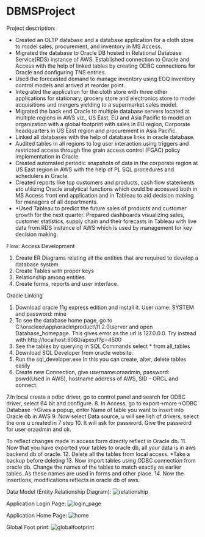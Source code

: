# DBMSProject
Project description:
- Created an OLTP database and a database application for a cloth store to model sales, procurement, and inventory in MS Access.
- Migrated the database to Oracle DB hosted in Relational Database Service(RDS) instance of AWS. Established connection to Oracle and Access with the help of linked tables by creating ODBC connections for Oracle and configuring TNS entries.
- Used the forecasted demand to manage inventory using EOQ inventory control models and arrived at reorder point.
- Integrated the application for the cloth store with three other applications for stationary, grocery store and electronics store to model acquisitions and mergers yielding to a supermarket sales model.
- Migrated the back end Oracle to multiple database servers located at multiple regions in AWS viz., US East, EU and Asia Pacific to model an organization with a global footprint with sales in EU region, Corporate headquarters in US East region and procurement in Asia Pacific.
- Linked all databases with the help of database links in oracle database.
- Audited tables in all regions to log user interaction using triggers and restricted access through fine grain access control (FGAC) policy implementation in Oracle.
- Created automated periodic snapshots of data in the corporate region at US East region in AWS with the help of PL SQL procedures and schedulers in Oracle.
- Created reports like top customers and products, cash flow statements etc utilizing Oracle analytical functions which could be accessed both in MS Access front end application and in Tableau to aid decision making for managers of all departments.
- *Used Tableau to predict the future sales of products and customer growth for the next quarter. Prepared dashboards visualizing sales, customer statistics, supply chain and their forecasts in Tableau with live data from RDS instance of AWS which is used by management for key decision making.

Flow:
Access Development
1. Create ER Diagrams relating all the entities that are required to develop a database system.
2. Create Tables with proper keys
3. Relationship among entities.
4. Create forms, reports and user interface.

Oracle Linking
1. Download oracle 11g express edition and install it. User name: SYSTEM and password: mine
2. To see the database home page, go to C:\oraclexe\app\oracle\product\11.2.0\server and open Database_homepage. This gives error as the 
   url is 127.0.0.0. Try instead with http://localhost:8080/apex/f?p=4500
3. See the tables by querying in SQL Commands select * from all_tables
4. Download SQL Developer from oracle website.
5. Run the sql_developer.exe     In this you can create, alter, delete tables easily
6. Create new Connection, give username:oraadmin, password: pswd(Used in AWS), hostname address of AWS, SID - ORCL and connect.

7.In local create a odbc driver, go to control panel and search for ODBC driver, select 64 bit and configure.
8. In Access, go to export->more->ODBC Database ->Gives a popup, enter Name of table you want to insert into Oracle db in AWS
9. Now select Data source, u will see lish of drivers, select the one u created in 7 step
10. It will ask for password. Give the password for user oraadmin and ok.

To reflect changes made in access form directly reflect in Oracle db.
11. Now that you have exported your tables to oracle db, all your data is in aws backend db of oracle.
12. Delete all the tables from local access. *Take a backup before deleting
13. Now import tables using ODBC connection from oracle db. Change the names of the tables to match exactly as earlier tables. As these names are used in forms and other place.
14. Now the insertions, modifications reflects in oracle db of aws. 




Data Model (Entity Relationship Diagram):
![relationship](https://user-images.githubusercontent.com/32714796/36077934-ac6a0b10-0f3e-11e8-9f94-a3b61e7a0510.PNG)

Application Login Page:
![login_page](https://user-images.githubusercontent.com/32714796/36077938-b48c31a6-0f3e-11e8-82f8-0fcfb21088f8.PNG)

Application Home Page:
![home](https://user-images.githubusercontent.com/32714796/36077939-b778e65c-0f3e-11e8-92bf-304c4d89dff4.PNG)

Global Foot print:
![globalfootprint](https://user-images.githubusercontent.com/32714796/34234400-e8f1dfcc-e5b8-11e7-865b-86130737efc8.PNG)
